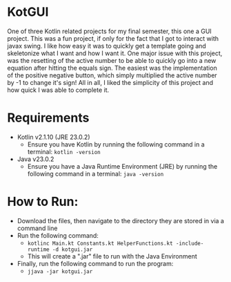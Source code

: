 # KotGUI
One of three Kotlin related projects for my final semester, this one a GUI project. This was a fun project, if only for the fact that I got to interact with javax swing. I like how easy it was to quickly get a template going and skeletonize what I want and how I want it. One major issue with this project, was the resetting of the active number to be able to quickly go into a new equation after hitting the equals sign. The easiest was the implementation of the positive negative button, which simply multiplied the active number by -1 to change it's sign! All in all, I liked the simplicity of this project and how quick I was able to complete it. 

# Requirements
- Kotlin v2.1.10 (JRE 23.0.2)
  - Ensure you have Kotlin by running the following command in a terminal: `kotlin -version`
- Java v23.0.2
  - Ensure you have a Java Runtime Environment (JRE) by running the following command in a terminal: `java -version`

# How to Run:
- Download the files, then navigate to the directory they are stored in via a command line
- Run the following command:
  -   `kotlinc Main.kt Constants.kt HelperFunctions.kt -include-runtime -d kotgui.jar`
  -   This will create a ".jar" file to run with the Java Environment
- Finally, run the following command to run the program:
  - `jjava -jar kotgui.jar`
